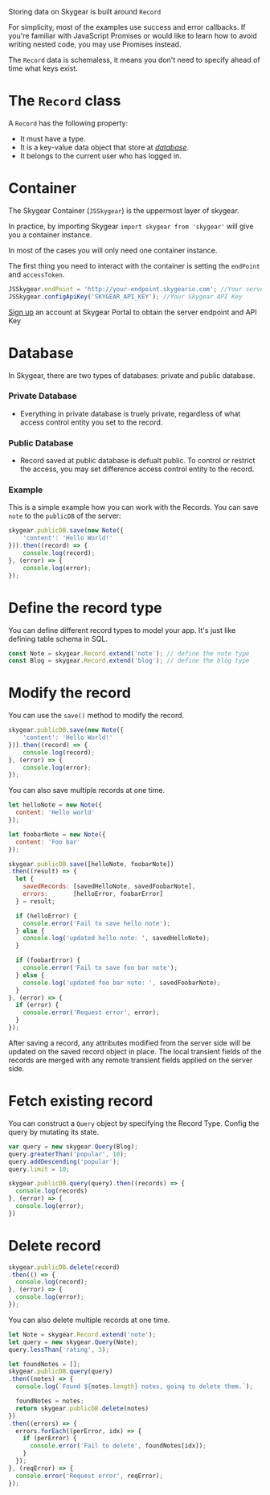 Storing data on Skygear is built around `Record`

For simplicity, most of the examples use success and error callbacks. If you're familiar with JavaScript Promises or would like to learn how to avoid writing nested code, you may use Promises instead.

The `Record` data is schemaless, it means you don't need to specify ahead of time what keys exist.

<a name="js-record-class"></a>
# The `Record` class
A `Record` has the following property:

- It must have a type.
- It is a key-value data object that store at [_database_](#database).
- It belongs to the current user who has logged in. 

<a name="js-container"></a>
# Container

The Skygear Container (`JSSkygear`) is the uppermost layer of skygear. 

In practice, by importing Skygear
`import skygear from 'skygear'` will give you a container instance.

In most of the cases you will only need one container instance.

The first thing you need to interact with the container is setting the `endPoint` and
`accessToken`.

``` javascript
JSSkygear.endPoint = 'http://your-endpoint.skygeario.com'; //Your server endpoint
JSSkygear.configApiKey('SKYGEAR_API_KEY'); //Your Skygear API Key
```

[Sign up](http://portal.skygear.io/) an account at Skygear Portal to obtain the server endpoint and API Key


<a name="js-database"></a>
# Database

In Skygear, there are two types of databases: private and public database.

### Private Database

- Everything in private database is truely private, regardless of what access
control entity you set to the record.

### Public Database

- Record saved at public database is defualt public. To control or restrict the access, you
may set difference access control entity to the record.

### Example
This is a simple example how you can work with the Records. 
You can save `note` to the `publicDB` of the server:

``` javascript
skygear.publicDB.save(new Note({
    'content': 'Hello World!'
})).then((record) => {
    console.log(record);
}, (error) => {
    console.log(error);
});
```

<a name="js-define-record-type"></a>
# Define the record type

You can define different record types to model your app. It's just like defining table
schema in SQL.

``` javascript
const Note = skygear.Record.extend('note'); // define the note type
const Blog = skygear.Record.extend('blog'); // define the blog type
```
<a name="js-modify-record"></a>
# Modify the record

You can use the `save()` method to modify the record.

``` javascript
skygear.publicDB.save(new Note({
    'content': 'Hello World!'
})).then((record) => {
    console.log(record);
}, (error) => {
    console.log(error);
});
```

You can also save multiple records at one time.

``` javascript
let helloNote = new Note({
  content: 'Hello world'
});

let foobarNote = new Note({
  content: 'Foo bar'
});

skygear.publicDB.save([helloNote, foobarNote])
.then((result) => {
  let {
    savedRecords: [savedHelloNote, savedFoobarNote],
    errors:       [helloError, foobarError]
  } = result;

  if (helloError) {
    console.error('Fail to save hello note');
  } else {
    console.log('updated hello note: ', savedHelloNote);
  }

  if (foobarError) {
    console.error('Fail to save foo bar note');
  } else {
    console.log('updated foo bar note: ', savedFoobarNote);
  }
}, (error) => {
  if (error) {
    console.error('Request error', error);
  }
});
```

After saving a record, any attributes modified from the server side will
be updated on the saved record object in place. The local transient fields of
the records are merged with any remote transient fields applied on the server
side.

<a name="js-fetch-record"></a>
# Fetch existing record

You can construct a `Query` object by specifying the Record Type.
Config the query by mutating its state.

``` javascript
var query = new skygear.Query(Blog);
query.greaterThan('popular', 10);
query.addDescending('popular');
query.limit = 10;

skygear.publicDB.query(query).then((records) => {
  console.log(records)
}, (error) => {
  console.log(error);
})
```
<a name="js-delete-record"></a>
# Delete record

``` javascript
skygear.publicDB.delete(record)
.then(() => {
  console.log(record);
}, (error) => {
  console.log(error);
});
```

You can also delete multiple records at one time.

``` javascript
let Note = skygear.Record.extend('note');
let query = new skygear.Query(Note);
query.lessThan('rating', 3);

let foundNotes = [];
skygear.publicDB.query(query)
.then((notes) => {
  console.log(`Found ${notes.length} notes, going to delete them.`);

  foundNotes = notes;
  return skygear.publicDB.delete(notes)
})
.then((errors) => {
  errors.forEach((perError, idx) => {
    if (perError) {
      console.error('Fail to delete', foundNotes[idx]);
    }
  });
}, (reqError) => {
  console.error('Request error', reqError);
});
```
